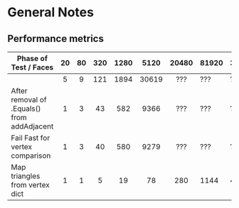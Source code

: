 # General Notes

## Performance metrics

| Phase of Test / Faces                       | 20 | 80 | 320 | 1280 |  5120 | 20480 | 81920 | 327680 |
|---------------------------------------------|:--:|:--:|:---:|:----:|:-----:|:-----:|-------|--------|
|                                             |  5 |  9 | 121 | 1894 | 30619 |  ???  | ???   | ???    |
| After removal of .Equals() from addAdjacent |  1 |  3 |  43 |  582 |  9366 |  ???  | ???   | ???    |
| Fail Fast for vertex comparison             |  1 |  3 |  40 |  580 |  9279 |  ???  | ???   | ???    |
| Map triangles from vertex dict              |  1 |  1 |  5  |  19  |   78  |  280  | 1144  | 4461   |
